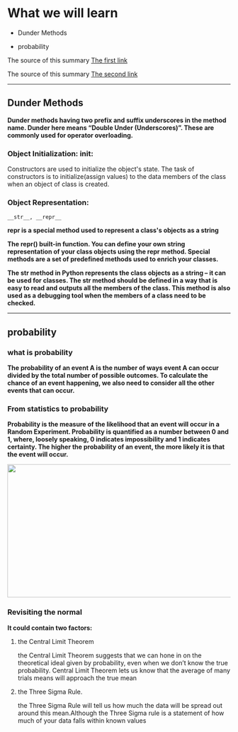 # What we will learn

- Dunder Methods 

- probability


The source of this summary [The first link](https://dbader.org/blog/python-dunder-methods)

The source of this summary [The second link](https://www.dataquest.io/blog/basic-statistics-in-python-probability/)

______________________________________

## Dunder Methods 

**Dunder methods having two prefix and suffix underscores in the method name. Dunder here means “Double Under (Underscores)”. These are commonly used for operator overloading.**


### Object Initialization: __init__:

Constructors are used to initialize the object's state. The task of constructors is to initialize(assign values) to the data members of the class when an object of class is created.

### Object Representation: 
    __str__, __repr__


**__repr__ is a special method used to represent a class's objects as a string**


**The repr() built-in function. You can define your own string representation of your class objects using the __repr__ method. Special methods are a set of predefined methods used to enrich your classes.**


**The __str__ method in Python represents the class objects as a string – it can be used for classes. The __str__ method should be defined in a way that is easy to read and outputs all the members of the class. This method is also used as a debugging tool when the members of a class need to be checked.**

______________________________________

## probability

### what is probability

**The probability of an event A is the number of ways event A can occur divided by the total number of possible outcomes. To calculate the chance of an event happening, we also need to consider all the other events that can occur.**


### From statistics to probability

**Probability is the measure of the likelihood that an event will occur in a Random Experiment. Probability is quantified as a number between 0 and 1, where, loosely speaking, 0 indicates impossibility and 1 indicates certainty. The higher the probability of an event, the more likely it is that the event will occur.**

<img src="https://i.imgur.com/GtbawRt.jpg" style="height: 300px; width:600px;"/>

### Revisiting the normal

**It could contain two factors:**

1. the Central Limit Theorem 

     the Central Limit Theorem suggests that we can hone in on the theoretical ideal given by probability, even when we don’t know the true probability. Central Limit Theorem lets us know that the average of many trials means will approach the true mean

2. the Three Sigma Rule.

    the Three Sigma Rule will tell us how much the data will be spread out around this mean.Although the Three Sigma rule is a statement of how much of your data falls within known values

